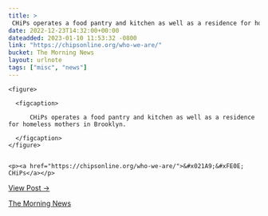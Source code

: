 ```yaml
---
title: > 
 CHiPs operates a food pantry and kitchen as well as a residence for homeless mothers in Brooklyn.
date: 2022-12-23T14:32:00+00:00
dateadded: 2023-01-10 11:53:32 -0800
link: "https://chipsonline.org/who-we-are/"
bucket: The Morning News
layout: urlnote
tags: ["misc", "news"]
--- 
```




  
    
  

  
    <figure>
      
      <figcaption>
        
          CHiPs operates a food pantry and kitchen as well as a residence for homeless mothers in Brooklyn.
        
      </figcaption>
    </figure>

    
    <p><a href="https://chipsonline.org/who-we-are/">&#x021A9;&#xFE0E; CHiPs</a></p>
    
  
  <p><a href="https://themorningnews.org/p/chips-operates-a-food-pantry-and-kitchen-as-well-as-a-residence">View Post &rarr;</a></p>



 <!-- end excerpt --> 
<div class='bucket'><a class='internal-link' href='/buckets/the-morning-news'>The Morning News</a></div> 
